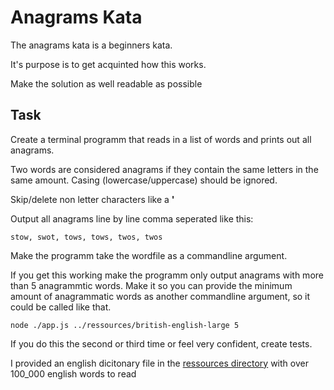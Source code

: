 # Anagrams Kata

The anagrams kata is a beginners kata.

It's purpose is to get acquinted how this works.

Make the solution as well readable as possible

## Task

Create a terminal programm that reads in a list of words and prints out all anagrams.

Two words are considered anagrams if they contain the same letters in the same amount. Casing (lowercase/uppercase)
should be ignored.

Skip/delete non letter characters like a **'**

Output all anagrams line by line comma seperated like this:

```
stow, swot, tows, tows, twos, twos
```

Make the programm take the wordfile as a commandline argument.

If you get this working make the programm only output anagrams with more than 5 anagrammtic words.
Make it so you can provide the minimum amount of anagrammatic words as another commandline argument, so
it could be called like that.

```
node ./app.js ../ressources/british-english-large 5
```

If you do this the second or third time or feel very confident, create tests.

I provided an english dicitonary file in the [ressources directory](./ressources) with over 100_000 english words to read
